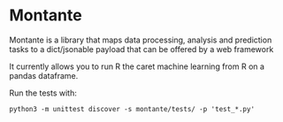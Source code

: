 Montante
===

Montante is a library that maps data processing, analysis and prediction 
tasks to a dict/jsonable payload that can be offered by a web framework

It currently allows you to run R the caret machine learning from R on a 
pandas dataframe.

Run the tests with:

`python3 -m unittest discover -s montante/tests/ -p 'test_*.py'`